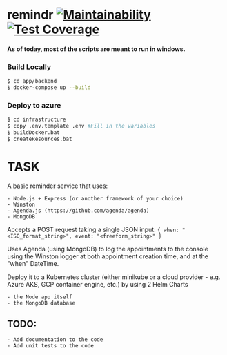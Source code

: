 # remindr [![Maintainability](https://api.codeclimate.com/v1/badges/2eaf982171034f6d906c/maintainability)](https://codeclimate.com/github/andreujuanc/remindr/maintainability) [![Test Coverage](https://api.codeclimate.com/v1/badges/2eaf982171034f6d906c/test_coverage)](https://codeclimate.com/github/andreujuanc/remindr/test_coverage)
#### As of today, most of the scripts are meant to run in windows. 



### Build Locally	
~~~~ bash
$ cd app/backend
$ docker-compose up --build
~~~~

### Deploy to azure
~~~~ bash
$ cd infrastructure
$ copy .env.template .env #Fill in the variables 
$ buildDocker.bat
$ createResources.bat
~~~~

# TASK


A basic reminder service that uses:

    - Node.js + Express (or another framework of your choice)
    - Winston
    - Agenda.js (https://github.com/agenda/agenda)
    - MongoDB

 

Accepts a POST request taking a single JSON input:
`{ when: "<ISO_format_string>", event: "<freeform_string>" }`
 

Uses Agenda (using MongoDB) to log the appointments to the console using the Winston logger at both appointment creation time, and at the "when" DateTime.

Deploy it to a Kubernetes cluster (either minikube or a cloud provider - e.g. Azure AKS, GCP container engine, etc.) by using 2 Helm Charts

    - the Node app itself
    - the MongoDB database

## TODO:

    - Add documentation to the code
    - Add unit tests to the code
